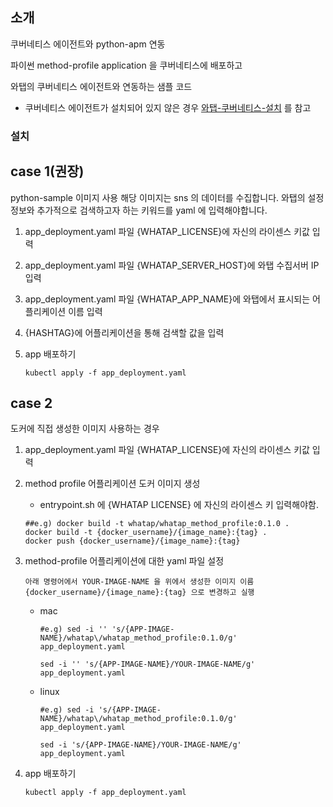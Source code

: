 ## 소개
쿠버네티스 에이전트와 python-apm 연동
 
파이썬 method-profile application 을 쿠버네티스에 배포하고

와탭의 쿠버네티스 에이전트와 연동하는 샘플 코드

* 쿠버네티스 에이전트가 설치되어 있지 않은 경우 [와탭-쿠버네티스-설치](https://github.com/whatap/kuber-apm-boilerplate/blob/main/README.md) 를 참고 


### 설치 

## case 1(권장)
python-sample 이미지 사용
해당 이미지는 sns 의 데이터를 수집합니다.
와탭의 설정 정보와 추가적으로 검색하고자 하는 키워드를 yaml 에 입력해야합니다.

1. app_deployment.yaml 파일 {WHATAP_LICENSE}에 자신의 라이센스 키값 입력
2. app_deployment.yaml 파일 {WHATAP_SERVER_HOST}에 와탭 수집서버 IP 입력
3. app_deployment.yaml 파일 {WHATAP_APP_NAME}에 와탭에서 표시되는 어플리케이션 이름 입력 
4. {HASHTAG}에 어플리케이션을 통해 검색할 값을 입력 
5. app 배포하기 

   ```
   kubectl apply -f app_deployment.yaml
   ```

## case 2
도커에 직접 생성한 이미지 사용하는 경우

1. app_deployment.yaml 파일 {WHATAP_LICENSE}에 자신의 라이센스 키값 입력
2. method profile 어플리케이션 도커 이미지 생성
    
    - entrypoint.sh 에 {WHATAP LICENSE} 에 자신의 라이센스 키 입력해야함.
   
    ```
    ##e.g) docker build -t whatap/whatap_method_profile:0.1.0 .
    docker build -t {docker_username}/{image_name}:{tag} .
    docker push {docker_username}/{image_name}:{tag}
    ```
   
3. method-profile 어플리케이션에 대한 yaml 파일 설정

   `아래 명령어에서 YOUR-IMAGE-NAME 을 위에서 생성한 이미지 이름 {docker_username}/{image_name}:{tag} 으로 변경하고 실행`

   - mac
     ```
     #e.g) sed -i '' 's/{APP-IMAGE-NAME}/whatap\/whatap_method_profile:0.1.0/g' app_deployment.yaml 
     
     sed -i '' 's/{APP-IMAGE-NAME}/YOUR-IMAGE-NAME/g' app_deployment.yaml
     
     ```

   - linux
     ```
     #e.g) sed -i 's/{APP-IMAGE-NAME}/whatap\/whatap_method_profile:0.1.0/g' app_deployment.yaml
     
     sed -i 's/{APP-IMAGE-NAME}/YOUR-IMAGE-NAME/g' app_deployment.yaml
     ``` 
   
4. app 배포하기

   ```
   kubectl apply -f app_deployment.yaml
   ```

   



  
